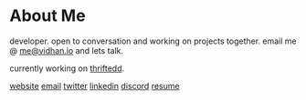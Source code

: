# About Me

developer. open to conversation and working on projects together. email me @ [me@vidhan.io](mailto:me@vidhan.io) and lets talk.

currently working on [thriftedd](https://thriftedd.com).

[website](https://vidhan.io)
[email](mailto:me@vidhan.io)
[twitter](https://twitter.com/vidhanio)
[linkedin](https://linkedin.com/in/vidhanio/)
[discord](https://discord.com/users/1063329635569512520)
[resume](/resume/resume.pdf)
